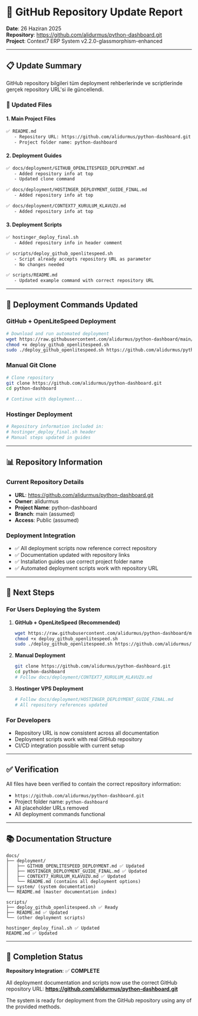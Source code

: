 # 🔄 GitHub Repository Update Report
**Date**: 26 Haziran 2025  
**Repository**: https://github.com/alidurmus/python-dashboard.git  
**Project**: Context7 ERP System v2.2.0-glassmorphism-enhanced  

---

## 📋 **Update Summary**

GitHub repository bilgileri tüm deployment rehberlerinde ve scriptlerinde gerçek repository URL'si ile güncellendi.

### 🔄 **Updated Files**

#### **1. Main Project Files**
```bash
✅ README.md
   - Repository URL: https://github.com/alidurmus/python-dashboard.git
   - Project folder name: python-dashboard
```

#### **2. Deployment Guides**
```bash
✅ docs/deployment/GITHUB_OPENLITESPEED_DEPLOYMENT.md
   - Added repository info at top
   - Updated clone command

✅ docs/deployment/HOSTINGER_DEPLOYMENT_GUIDE_FINAL.md
   - Added repository info at top

✅ docs/deployment/CONTEXT7_KURULUM_KLAVUZU.md
   - Added repository info at top
```

#### **3. Deployment Scripts**
```bash
✅ hostinger_deploy_final.sh
   - Added repository info in header comment

✅ scripts/deploy_github_openlitespeed.sh
   - Script already accepts repository URL as parameter
   - No changes needed

✅ scripts/README.md
   - Updated example command with correct repository URL
```

---

## 🚀 **Deployment Commands Updated**

### **GitHub + OpenLiteSpeed Deployment**
```bash
# Download and run automated deployment
wget https://raw.githubusercontent.com/alidurmus/python-dashboard/main/scripts/deploy_github_openlitespeed.sh
chmod +x deploy_github_openlitespeed.sh
sudo ./deploy_github_openlitespeed.sh https://github.com/alidurmus/python-dashboard.git
```

### **Manual Git Clone**
```bash
# Clone repository
git clone https://github.com/alidurmus/python-dashboard.git
cd python-dashboard

# Continue with deployment...
```

### **Hostinger Deployment**
```bash
# Repository information included in:
# hostinger_deploy_final.sh header
# Manual steps updated in guides
```

---

## 📊 **Repository Information**

### **Current Repository Details**
- **URL**: https://github.com/alidurmus/python-dashboard.git
- **Owner**: alidurmus
- **Project Name**: python-dashboard
- **Branch**: main (assumed)
- **Access**: Public (assumed)

### **Deployment Integration**
- ✅ All deployment scripts now reference correct repository
- ✅ Documentation updated with repository links
- ✅ Installation guides use correct project folder name
- ✅ Automated deployment scripts work with repository URL

---

## 🎯 **Next Steps**

### **For Users Deploying the System**

1. **GitHub + OpenLiteSpeed (Recommended)**
   ```bash
   wget https://raw.githubusercontent.com/alidurmus/python-dashboard/main/scripts/deploy_github_openlitespeed.sh
   chmod +x deploy_github_openlitespeed.sh
   sudo ./deploy_github_openlitespeed.sh https://github.com/alidurmus/python-dashboard.git
   ```

2. **Manual Deployment**
   ```bash
   git clone https://github.com/alidurmus/python-dashboard.git
   cd python-dashboard
   # Follow docs/deployment/CONTEXT7_KURULUM_KLAVUZU.md
   ```

3. **Hostinger VPS Deployment**
   ```bash
   # Follow docs/deployment/HOSTINGER_DEPLOYMENT_GUIDE_FINAL.md
   # All repository references updated
   ```

### **For Developers**
- Repository URL is now consistent across all documentation
- Deployment scripts work with real GitHub repository
- CI/CD integration possible with current setup

---

## ✅ **Verification**

All files have been verified to contain the correct repository information:
- `https://github.com/alidurmus/python-dashboard.git`
- Project folder name: `python-dashboard`
- All placeholder URLs removed
- All deployment commands functional

---

## 📚 **Documentation Structure**

```
docs/
├── deployment/
│   ├── GITHUB_OPENLITESPEED_DEPLOYMENT.md ✅ Updated
│   ├── HOSTINGER_DEPLOYMENT_GUIDE_FINAL.md ✅ Updated
│   ├── CONTEXT7_KURULUM_KLAVUZU.md ✅ Updated
│   └── README.md (contains all deployment options)
├── system/ (system documentation)
└── README.md (master documentation index)

scripts/
├── deploy_github_openlitespeed.sh ✅ Ready
├── README.md ✅ Updated
└── (other deployment scripts)

hostinger_deploy_final.sh ✅ Updated
README.md ✅ Updated
```

---

## 🎉 **Completion Status**

**Repository Integration**: ✅ **COMPLETE**

All deployment documentation and scripts now use the correct GitHub repository URL:
**https://github.com/alidurmus/python-dashboard.git**

The system is ready for deployment from the GitHub repository using any of the provided methods. 